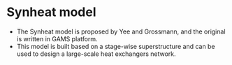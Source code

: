 # Synheat model
* The Synheat model is proposed by Yee and Grossmann, and the original is written in GAMS platform.
* This model is built based on a stage-wise superstructure and can be used to design a large-scale heat exchangers network.
